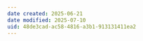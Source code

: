 ```yaml
---
date created: 2025-06-21
date modified: 2025-07-10
uid: 48de3cad-ac58-4816-a3b1-913131411ea2
---
```


